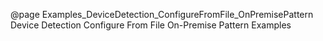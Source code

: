 @page Examples_DeviceDetection_ConfigureFromFile_OnPremisePattern Device Detection Configure From File On-Premise Pattern Examples
